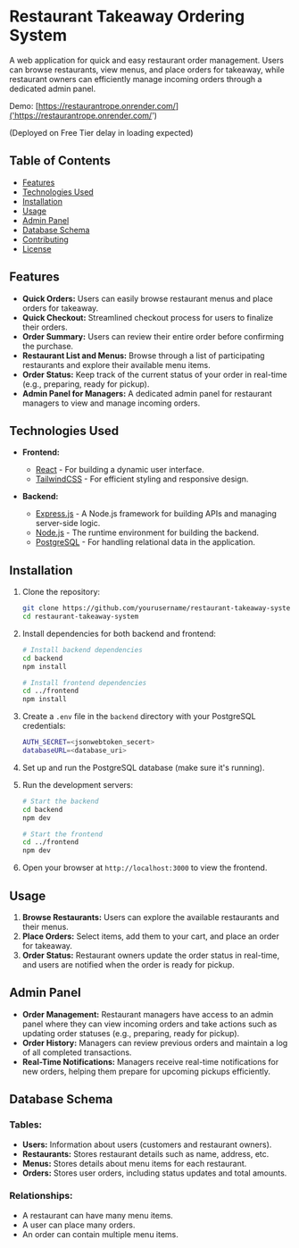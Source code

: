 # Restaurant Takeaway Ordering System

A web application for quick and easy restaurant order management. Users can browse restaurants, view menus, and place orders for takeaway, while restaurant owners can efficiently manage incoming orders through a dedicated admin panel.

Demo: [https://restaurantrope.onrender.com/]('https://restaurantrope.onrender.com/')

(Deployed on Free Tier delay in loading expected)

## Table of Contents

- [Features](#features)
- [Technologies Used](#technologies-used)
- [Installation](#installation)
- [Usage](#usage)
- [Admin Panel](#admin-panel)
- [Database Schema](#database-schema)
- [Contributing](#contributing)
- [License](#license)

## Features

- **Quick Orders:** Users can easily browse restaurant menus and place orders for takeaway.
- **Quick Checkout:** Streamlined checkout process for users to finalize their orders.
- **Order Summary:** Users can review their entire order before confirming the purchase.
- **Restaurant List and Menus:** Browse through a list of participating restaurants and explore their available menu items.
- **Order Status:** Keep track of the current status of your order in real-time (e.g., preparing, ready for pickup).
- **Admin Panel for Managers:** A dedicated admin panel for restaurant managers to view and manage incoming orders.

## Technologies Used

- **Frontend:**

  - [React](https://reactjs.org/) - For building a dynamic user interface.
  - [TailwindCSS](https://tailwindcss.com/) - For efficient styling and responsive design.

- **Backend:**
  - [Express.js](https://expressjs.com/) - A Node.js framework for building APIs and managing server-side logic.
  - [Node.js](https://nodejs.org/) - The runtime environment for building the backend.
  - [PostgreSQL](https://www.postgresql.org/) - For handling relational data in the application.

## Installation

1. Clone the repository:

   ```bash
   git clone https://github.com/yourusername/restaurant-takeaway-system.git
   cd restaurant-takeaway-system
   ```

2. Install dependencies for both backend and frontend:

   ```bash
   # Install backend dependencies
   cd backend
   npm install

   # Install frontend dependencies
   cd ../frontend
   npm install
   ```

3. Create a `.env` file in the `backend` directory with your PostgreSQL credentials:

   ```bash
   AUTH_SECRET=<jsonwebtoken_secert>
   databaseURL=<database_uri>
   ```

4. Set up and run the PostgreSQL database (make sure it's running).

5. Run the development servers:

   ```bash
   # Start the backend
   cd backend
   npm dev

   # Start the frontend
   cd ../frontend
   npm dev
   ```

6. Open your browser at `http://localhost:3000` to view the frontend.

## Usage

1. **Browse Restaurants:** Users can explore the available restaurants and their menus.
2. **Place Orders:** Select items, add them to your cart, and place an order for takeaway.
3. **Order Status:** Restaurant owners update the order status in real-time, and users are notified when the order is ready for pickup.

## Admin Panel

- **Order Management:** Restaurant managers have access to an admin panel where they can view incoming orders and take actions such as updating order statuses (e.g., preparing, ready for pickup).
- **Order History:** Managers can review previous orders and maintain a log of all completed transactions.
- **Real-Time Notifications:** Managers receive real-time notifications for new orders, helping them prepare for upcoming pickups efficiently.

## Database Schema

### Tables:

- **Users:** Information about users (customers and restaurant owners).
- **Restaurants:** Stores restaurant details such as name, address, etc.
- **Menus:** Stores details about menu items for each restaurant.
- **Orders:** Stores user orders, including status updates and total amounts.

### Relationships:

- A restaurant can have many menu items.
- A user can place many orders.
- An order can contain multiple menu items.
